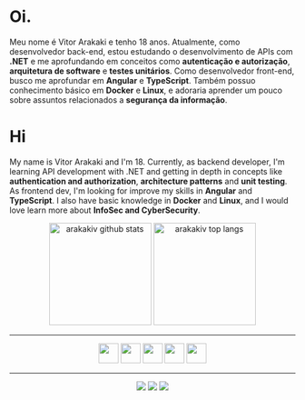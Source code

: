 # Oi.

Meu nome é Vitor Arakaki e tenho 18 anos. Atualmente, como desenvolvedor back-end, estou estudando o desenvolvimento de APIs com **.NET** e me aprofundando em conceitos como **autenticação e autorização**, **arquitetura de software** e **testes unitários**. Como desenvolvedor front-end, busco me aprofundar em **Angular** e **TypeScript**. Também possuo conhecimento básico em **Docker** e **Linux**, e adoraria aprender um pouco sobre assuntos relacionados a **segurança da informação**.

# Hi
My name is Vitor Arakaki and I'm 18. Currently, as backend developer, I'm learning API development with .NET and getting in depth in concepts like **authentication and authorization**, **architecture patterns** and **unit testing**. As frontend dev, I'm looking for improve my skills in **Angular** and **TypeScript**. I also have basic knowledge in **Docker** and **Linux**, and I would love learn more about **InfoSec and CyberSecurity**.

<div align="center">
  <img height="180em" alt="arakakiv github stats" src="https://github-readme-stats.vercel.app/api?username=arakakiv&show_icons=true&theme=gotham"/>
  <img height="180em" alt= "arakakiv top langs" src="https://github-readme-stats.vercel.app/api/top-langs/?username=arakakiv&theme=gotham&layout=compact" />
</div>

<hr>

<div align="center">
  <img width="35em" src="https://cdn.jsdelivr.net/gh/devicons/devicon/icons/dotnetcore/dotnetcore-original.svg" />
  <img width="35em" src="https://cdn.jsdelivr.net/gh/devicons/devicon/icons/csharp/csharp-original.svg" />
  <img width="35em" src="https://cdn.jsdelivr.net/gh/devicons/devicon/icons/angularjs/angularjs-original.svg" />
  <img width="35em" src="https://cdn.jsdelivr.net/gh/devicons/devicon/icons/typescript/typescript-original.svg" />
  <img width="35em" src="https://cdn.jsdelivr.net/gh/devicons/devicon/icons/docker/docker-original.svg" />
</div>

<hr>

<div align="center">
   <a href="mailto:vvitor.bbarcelos@gmail.com"><img src="https://img.shields.io/badge/Gmail-D14836?style=for-the-badge&logo=gmail&logoColor=white" /></a>
   <a href="https://linkedin.com/in/arakakiv"><img src="https://img.shields.io/badge/LinkedIn-0077B5?style=for-the-badge&logo=linkedin&logoColor=white" /></a>
   <a href="https://twitter.com/tkfromls"><img src="https://img.shields.io/badge/Twitter-1DA1F2?style=for-the-badge&logo=twitter&logoColor=white" /></a>
</div>
